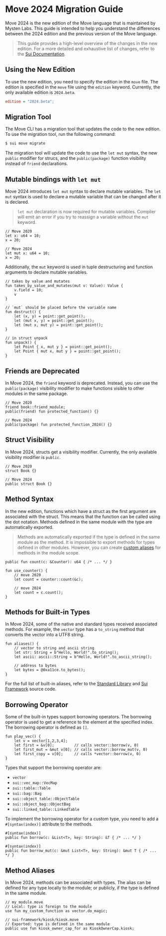 # Move 2024 Migration Guide

Move 2024 is the new edition of the Move language that is maintained by Mysten Labs. This guide is intended to help you understand the differences between the 2024 edition and the previous version of the Move language.

> This guide provides a high-level overview of the changes in the new edition. For a more detailed and exhaustive list of changes, refer to the [Sui Documentation](https://docs.sui.io/guides/developer/advanced/move-2024-migration).

## Using the New Edition

To use the new edition, you need to specify the edition in the `move` file. The edition is specified in the `move` file using the `edition` keyword. Currently, the only available edition is `2024.beta`.

```ini
edition = "2024.beta";
```

## Migration Tool

The Move CLI has a migration tool that updates the code to the new edition. To use the migration tool, run the following command:

```bash
$ sui move migrate
```

The migration tool will update the code to use the `let mut` syntax, the new `public` modifier for strucs, and the `public(package)` function visibility instead of `friend` declarations.

## Mutable bindings with `let mut`

Move 2024 introduces `let mut` syntax to declare mutable variables. The `let mut` syntax is used to declare a mutable variable that can be changed after it is declared.

> `let mut` declaration is now required for mutable variables. Compiler will emit an error if you try to reassign a variable without the `mut` keyword.

```move
// Move 2020
let x: u64 = 10;
x = 20;

// Move 2024
let mut x: u64 = 10;
x = 20;
```

Additionally, the `mut` keyword is used in tuple destructuring and function arguments to declare mutable variables.

```move
// takes by value and mutates
fun takes_by_value_and_mutates(mut v: Value): Value {
    v.field = 10;
    v
}

// `mut` should be placed before the variable name
fun destruct() {
    let (x, y) = point::get_point();
    let (mut x, y) = point::get_point();
    let (mut x, mut y) = point::get_point();
}

// in struct unpack
fun unpack() {
    let Point { x, mut y } = point::get_point();
    let Point { mut x, mut y } = point::get_point();
}
```

## Friends are Deprecated

In Move 2024, the `friend` keyword is deprecated. Instead, you can use the `public(package)` visibility modifier to make functions visible to other modules in the same package.

```move
// Move 2020
friend book::friend_module;
public(friend) fun protected_function() {}

// Move 2024
public(package) fun protected_function_2024() {}
```

## Struct Visibility

In Move 2024, structs get a visibility modifier. Currently, the only available visibility modifier is `public`.

```move
// Move 2020
struct Book {}

// Move 2024
public struct Book {}
```

## Method Syntax

In the new edition, functions which have a struct as the first argument are associated with the struct. This means that the function can be called using the dot notation. Methods defined in the same module with the type are automatically exported.

> Methods are automatically exported if the type is defined in the same module as the method. It is impossible to export methods for types defined in other modules. However, you can create [custom aliases](#method-aliases) for methods in the module scope.

```move
public fun count(c: &Counter): u64 { /* ... */ }

fun use_counter() {
    // move 2020
    let count = counter::count(&c);

    // move 2024
    let count = c.count();
}
```

## Methods for Built-in Types

In Move 2024, some of the native and standard types received associated methods. For example, the `vector` type has a `to_string` method that converts the vector into a UTF8 string.

```move
fun aliases() {
    // vector to string and ascii string
    let str: String = b"Hello, World!".to_string();
    let ascii: ascii::String = b"Hello, World!".to_ascii_string();

    // address to bytes
    let bytes = @0xa11ce.to_bytes();
}
```

For the full list of built-in aliases, refer to the [Standard Library](../basic-syntax/standard-library.md#source-code) and [Sui Framework](../programmability/sui-framework.md#source-code) source code.

## Borrowing Operator

Some of the built-in types support borrowing operators. The borrowing operator is used to get a reference to the element at the specified index. The borrowing operator is defined as `[]`.

```move
fun play_vec() {
    let v = vector[1,2,3,4];
    let first = &v[0];         // calls vector::borrow(v, 0)
    let first_mut = &mut v[0]; // calls vector::borrow_mut(v, 0)
    let first_copy = v[0];     // calls *vector::borrow(v, 0)
}
```

Types that support the borrowing operator are:

- `vector`
- `sui::vec_map::VecMap`
- `sui::table::Table`
- `sui::bag::Bag`
- `sui::object_table::ObjectTable`
- `sui::object_bag::ObjectBag`
- `sui::linked_table::LinkedTable`

To implement the borrowing operator for a custom type, you need to add a `#[syntax(index)]` attribute to the methods.

```move
#[syntax(index)]
public fun borrow(c: &List<T>, key: String): &T { /* ... */ }

#[syntax(index)]
public fun borrow_mut(c: &mut List<T>, key: String): &mut T { /* ... */ }
```

## Method Aliases

In Move 2024, methods can be associated with types. The alias can be defined for any type locally to the module; or publicly, if the type is defined in the same module.

```move
// my_module.move
// Local: type is foreign to the module
use fun my_custom_function as vector.do_magic;

// sui-framework/kiosk/kiosk.move
// Exported: type is defined in the same module
public use fun kiosk_owner_cap_for as KioskOwnerCap.kiosk;
```

<!-- ## Macros

Macros are introduced in Move 2024. And `assert!` is no longer a built-in function - Instead, it's a macro.

```move
// can be called as for!(0, 10, |i| call(i));
macro fun for($start: u64, $stop: u64, $body: |u64|) {
    let mut i = $start;
    let stop = $stop;
    while (i < stop) {
        $body(i);
        i = i + 1
    }
}
```
 -->
